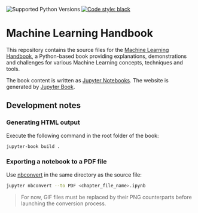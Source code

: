 ![Supported Python Versions](https://img.shields.io/badge/Python->=3.6-blue.svg?logo=python&logoColor=white)
[![Code style: black](https://img.shields.io/badge/code%20style-black-000000.svg)](https://github.com/psf/black)

# Machine Learning Handbook

This repository contains the source files for the [Machine Learning Handbook](https://www.bpesquet.fr/mlhandbook), a Python-based book providing explanations, demonstrations and challenges for various Machine Learning concepts, techniques and tools.

The book content is written as [Jupyter Notebooks](https://jupyter.org/). The website is generated by [Jupyter Book](https://jupyterbook.org).

## Development notes

### Generating HTML output

Execute the following command in the root folder of the book:

```bash
jupyter-book build .
```

### Exporting a notebook to a PDF file

Use [nbconvert](https://nbconvert.readthedocs.io) in the same directory as the source file:

```bash
jupyter nbconvert --to PDF <chapter_file_name>.ipynb
```

> For now, GIF files must be replaced by their PNG counterparts before launching the conversion process.
